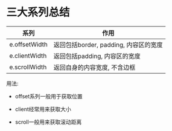 # 三大系列总结

| 系列            | 作用                           |
| ------------- | ---------------------------- |
| e.offsetWidth | 返回包括border,  padding, 内容区的宽度 |
| e.clientWidth | 返回包括padding, 内容区的宽度          |
| e.scrollWidth | 返回自身的内容宽度, 不含边框              |

用法:

*   offset系列一般用于获取位置

*   client经常用来获取大小

*   scroll一般用来获取滚动距离
